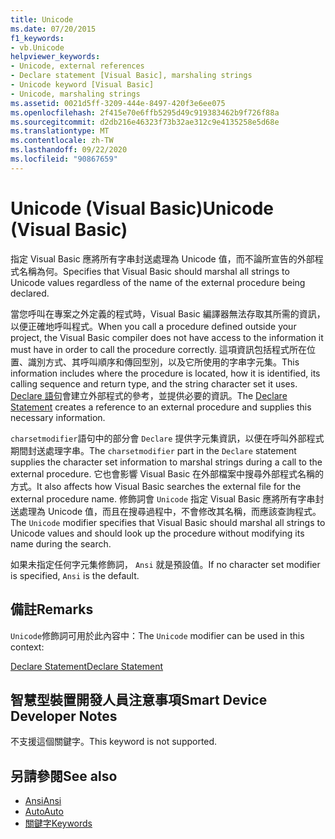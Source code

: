 ```yaml
---
title: Unicode
ms.date: 07/20/2015
f1_keywords:
- vb.Unicode
helpviewer_keywords:
- Unicode, external references
- Declare statement [Visual Basic], marshaling strings
- Unicode keyword [Visual Basic]
- Unicode, marshaling strings
ms.assetid: 0021d5ff-3209-444e-8497-420f3e6ee075
ms.openlocfilehash: 2f415e70e6ffb5295d49c919383462b9f726f88a
ms.sourcegitcommit: d2db216e46323f73b32ae312c9e4135258e5d68e
ms.translationtype: MT
ms.contentlocale: zh-TW
ms.lasthandoff: 09/22/2020
ms.locfileid: "90867659"
---
```

# <a name="unicode-visual-basic"></a><span data-ttu-id="717c3-102">Unicode (Visual Basic)</span><span class="sxs-lookup"><span data-stu-id="717c3-102">Unicode (Visual Basic)</span></span>

<span data-ttu-id="717c3-103">指定 Visual Basic 應將所有字串封送處理為 Unicode 值，而不論所宣告的外部程式名稱為何。</span><span class="sxs-lookup"><span data-stu-id="717c3-103">Specifies that Visual Basic should marshal all strings to Unicode values regardless of the name of the external procedure being declared.</span></span>  
  
 <span data-ttu-id="717c3-104">當您呼叫在專案之外定義的程式時，Visual Basic 編譯器無法存取其所需的資訊，以便正確地呼叫程式。</span><span class="sxs-lookup"><span data-stu-id="717c3-104">When you call a procedure defined outside your project, the Visual Basic compiler does not have access to the information it must have in order to call the procedure correctly.</span></span> <span data-ttu-id="717c3-105">這項資訊包括程式所在位置、識別方式、其呼叫順序和傳回型別，以及它所使用的字串字元集。</span><span class="sxs-lookup"><span data-stu-id="717c3-105">This information includes where the procedure is located, how it is identified, its calling sequence and return type, and the string character set it uses.</span></span> <span data-ttu-id="717c3-106">[Declare 語句](../statements/declare-statement.md)會建立外部程式的參考，並提供必要的資訊。</span><span class="sxs-lookup"><span data-stu-id="717c3-106">The [Declare Statement](../statements/declare-statement.md) creates a reference to an external procedure and supplies this necessary information.</span></span>  
  
 <span data-ttu-id="717c3-107">`charsetmodifier`語句中的部分會 `Declare` 提供字元集資訊，以便在呼叫外部程式期間封送處理字串。</span><span class="sxs-lookup"><span data-stu-id="717c3-107">The `charsetmodifier` part in the `Declare` statement supplies the character set information to marshal strings during a call to the external procedure.</span></span> <span data-ttu-id="717c3-108">它也會影響 Visual Basic 在外部檔案中搜尋外部程式名稱的方式。</span><span class="sxs-lookup"><span data-stu-id="717c3-108">It also affects how Visual Basic searches the external file for the external procedure name.</span></span> <span data-ttu-id="717c3-109">修飾詞會 `Unicode` 指定 Visual Basic 應將所有字串封送處理為 Unicode 值，而且在搜尋過程中，不會修改其名稱，而應該查詢程式。</span><span class="sxs-lookup"><span data-stu-id="717c3-109">The `Unicode` modifier specifies that Visual Basic should marshal all strings to Unicode values and should look up the procedure without modifying its name during the search.</span></span>  
  
 <span data-ttu-id="717c3-110">如果未指定任何字元集修飾詞， `Ansi` 就是預設值。</span><span class="sxs-lookup"><span data-stu-id="717c3-110">If no character set modifier is specified, `Ansi` is the default.</span></span>  
  
## <a name="remarks"></a><span data-ttu-id="717c3-111">備註</span><span class="sxs-lookup"><span data-stu-id="717c3-111">Remarks</span></span>  

 <span data-ttu-id="717c3-112">`Unicode`修飾詞可用於此內容中：</span><span class="sxs-lookup"><span data-stu-id="717c3-112">The `Unicode` modifier can be used in this context:</span></span>  
  
 [<span data-ttu-id="717c3-113">Declare Statement</span><span class="sxs-lookup"><span data-stu-id="717c3-113">Declare Statement</span></span>](../statements/declare-statement.md)  
  
## <a name="smart-device-developer-notes"></a><span data-ttu-id="717c3-114">智慧型裝置開發人員注意事項</span><span class="sxs-lookup"><span data-stu-id="717c3-114">Smart Device Developer Notes</span></span>  

 <span data-ttu-id="717c3-115">不支援這個關鍵字。</span><span class="sxs-lookup"><span data-stu-id="717c3-115">This keyword is not supported.</span></span>  
  
## <a name="see-also"></a><span data-ttu-id="717c3-116">另請參閱</span><span class="sxs-lookup"><span data-stu-id="717c3-116">See also</span></span>

- [<span data-ttu-id="717c3-117">Ansi</span><span class="sxs-lookup"><span data-stu-id="717c3-117">Ansi</span></span>](ansi.md)
- [<span data-ttu-id="717c3-118">Auto</span><span class="sxs-lookup"><span data-stu-id="717c3-118">Auto</span></span>](auto.md)
- [<span data-ttu-id="717c3-119">關鍵字</span><span class="sxs-lookup"><span data-stu-id="717c3-119">Keywords</span></span>](../keywords/index.md)
